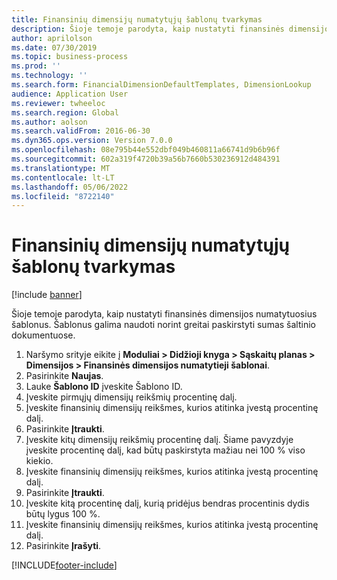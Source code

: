 ```yaml
---
title: Finansinių dimensijų numatytųjų šablonų tvarkymas
description: Šioje temoje parodyta, kaip nustatyti finansinės dimensijos numatytuosius šablonus.
author: aprilolson
ms.date: 07/30/2019
ms.topic: business-process
ms.prod: ''
ms.technology: ''
ms.search.form: FinancialDimensionDefaultTemplates, DimensionLookup
audience: Application User
ms.reviewer: twheeloc
ms.search.region: Global
ms.author: aolson
ms.search.validFrom: 2016-06-30
ms.dyn365.ops.version: Version 7.0.0
ms.openlocfilehash: 08e795b44e552dbf049b460811a66741d9b6b96f
ms.sourcegitcommit: 602a319f4720b39a56b7660b530236912d484391
ms.translationtype: MT
ms.contentlocale: lt-LT
ms.lasthandoff: 05/06/2022
ms.locfileid: "8722140"
---
```

# <a name="maintain-financial-dimension-default-templates"></a>Finansinių dimensijų numatytųjų šablonų tvarkymas

[!include [banner](../../includes/banner.md)]

Šioje temoje parodyta, kaip nustatyti finansinės dimensijos numatytuosius šablonus. Šablonus galima naudoti norint greitai paskirstyti sumas šaltinio dokumentuose.

1. Naršymo srityje eikite į **Moduliai > Didžioji knyga > Sąskaitų planas > Dimensijos > Finansinės dimensijos numatytieji šablonai**.
2. Pasirinkite **Naujas**.
3. Lauke **Šablono ID** įveskite Šablono ID.
4. Įveskite pirmųjų dimensijų reikšmių procentinę dalį.
5. Įveskite finansinių dimensijų reikšmes, kurios atitinka įvestą procentinę dalį.
6. Pasirinkite **Įtraukti**.
7. Įveskite kitų dimensijų reikšmių procentinę dalį. Šiame pavyzdyje įveskite procentinę dalį, kad būtų paskirstyta mažiau nei 100 % viso kiekio. 
8. Įveskite finansinių dimensijų reikšmes, kurios atitinka įvestą procentinę dalį.
9. Pasirinkite **Įtraukti**.
10. Įveskite kitą procentinę dalį, kurią pridėjus bendras procentinis dydis būtų lygus 100 %.
11. Įveskite finansinių dimensijų reikšmes, kurios atitinka įvestą procentinę dalį.
12. Pasirinkite **Įrašyti**.



[!INCLUDE[footer-include](../../../includes/footer-banner.md)]
